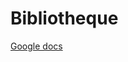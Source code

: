 # Bibliotheque
[Google docs](https://docs.google.com/document/d/138VatfmzRxCTmaHyrn4qoCpV2dSu4bbUmfvvBVj8qcA/edit?usp=sharing)